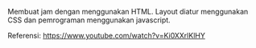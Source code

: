 Membuat jam dengan menggunakan HTML. Layout diatur menggunakan CSS dan pemrograman menggunakan javascript.

Referensi: https://www.youtube.com/watch?v=Ki0XXrlKlHY
